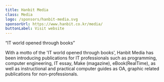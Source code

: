 ```yaml
---
title: Hanbit Media
class: Media
logo: /sponsors/hanbit-media.svg
sponsorUrl: https://www.hanbit.co.kr/media/
buttonLabel: Visit website
---
```



“IT world opened through books”

With a motto of the 'IT world opened through books', Hanbit Media has been introducing publications for IT professionals such as programming, computer engineering, IT essay, Make (magazine), eBook(RealTime), as well as instructional and practical computer guides as OA, graphic related publications for non-professionals.